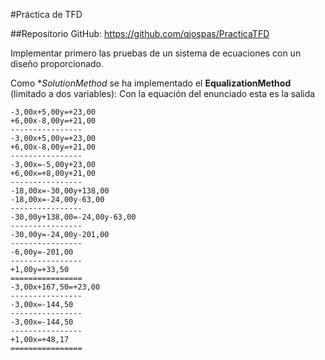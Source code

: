 #Práctica de TFD

##Repositorio GitHub: https://github.com/qjospas/PracticaTFD

Implementar primero las pruebas de un sistema de ecuaciones con un diseño proporcionado.

Como **SolutionMethod* se ha implementado el **EqualizationMethod** (limitado a dos variables):
Con la equación del enunciado esta es la salida
```
-3,00x+5,00y=+23,00
+6,00x-8,00y=+21,00
----------------
-3,00x+5,00y=+23,00
+6,00x-8,00y=+21,00
----------------
-3,00x=-5,00y+23,00
+6,00x=+8,00y+21,00
----------------
-18,00x=-30,00y+138,00
-18,00x=-24,00y-63,00
----------------
-30,00y+138,00=-24,00y-63,00
----------------
-30,00y=-24,00y-201,00
----------------
-6,00y=-201,00
----------------
+1,00y=+33,50
================
-3,00x+167,50=+23,00
----------------
-3,00x=-144,50
----------------
-3,00x=-144,50
----------------
+1,00x=+48,17
================
```